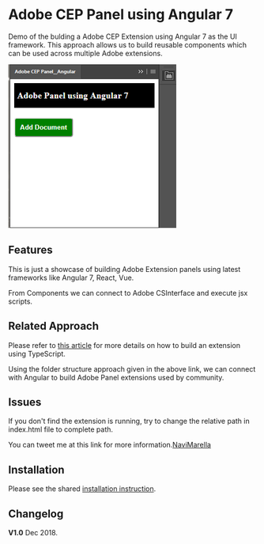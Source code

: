 Adobe CEP Panel using Angular 7
=======================

Demo of the bulding a Adobe CEP Extension using Angular 7 as the UI framework. This approach allows us to build reusable components which can be used across multiple Adobe extensions.

![screenshot](img/screenshot.PNG)

## Features
This is just a showcase of building Adobe Extension panels using latest frameworks like Angular 7, React, Vue.

From Components we can connect to Adobe CSInterface and  execute jsx scripts.
<!--
    Example

```
   const script = 'app.documents.add()';
    new CSInterface().evalScript(script, (result) => {
      alert('Document added using panel extension');
    });
```
-->

## Related Approach
Please refer to [this article](http://www.davidebarranca.com/?p=2672) for more details on how to build an extension using TypeScript.

 Using the folder structure approach given in the above link, we can connect with Angular to build Adobe Panel extensions used by community.

## Issues
If you don't find the extension is running, try to change the relative path in index.html file to complete path.

You can tweet me at this link for more information.[NaviMarella](https://twitter.com/NaviMarella)

## Installation
Please see the shared [installation instruction](../../README.md#installation).

## Changelog
**V1.0** Dec 2018.
